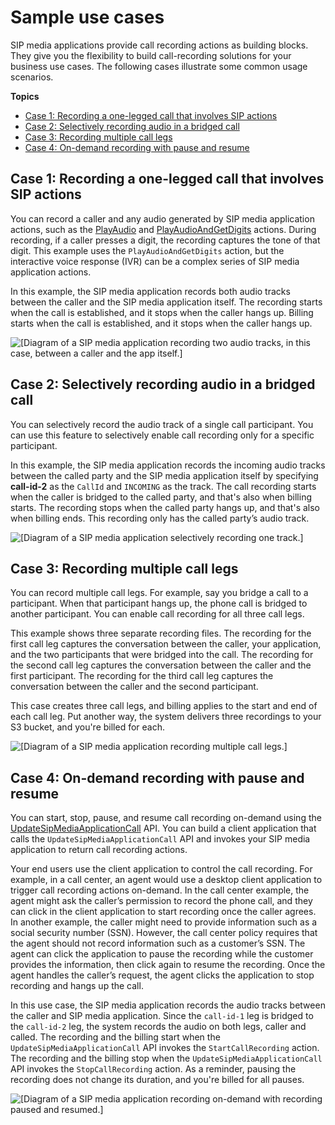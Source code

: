 # Sample use cases<a name="recording-use-cases"></a>

SIP media applications provide call recording actions as building blocks\. They give you the flexibility to build call\-recording solutions for your business use cases\. The following cases illustrate some common usage scenarios\.

**Topics**
+ [Case 1: Recording a one\-legged call that involves SIP actions](#recording-case-1)
+ [Case 2: Selectively recording audio in a bridged call](#recording-case-2)
+ [Case 3: Recording multiple call legs](#recording-case-3)
+ [Case 4: On\-demand recording with pause and resume](#on-demand-pause-resume)

## Case 1: Recording a one\-legged call that involves SIP actions<a name="recording-case-1"></a>

You can record a caller and any audio generated by SIP media application actions, such as the [PlayAudio](play-audio.md) and [PlayAudioAndGetDigits](play-audio-get-digits.md) actions\. During recording, if a caller presses a digit, the recording captures the tone of that digit\. This example uses the `PlayAudioAndGetDigits` action, but the interactive voice response \(IVR\) can be a complex series of SIP media application actions\.

In this example, the SIP media application records both audio tracks between the caller and the SIP media application itself\. The recording starts when the call is established, and it stops when the caller hangs up\. Billing starts when the call is established, and it stops when the caller hangs up\.

![\[Diagram of a SIP media application recording two audio tracks, in this case, between a caller and the app itself.\]](http://docs.aws.amazon.com/chime-sdk/latest/dg/images/sma-recording-case-1.png)

## Case 2: Selectively recording audio in a bridged call<a name="recording-case-2"></a>

You can selectively record the audio track of a single call participant\. You can use this feature to selectively enable call recording only for a specific participant\.

In this example, the SIP media application records the incoming audio tracks between the called party and the SIP media application itself by specifying **call\-id\-2** as the `CallId` and `INCOMING` as the track\. The call recording starts when the caller is bridged to the called party, and that's also when billing starts\. The recording stops when the called party hangs up, and that's also when billing ends\. This recording only has the called party’s audio track\. 

![\[Diagram of a SIP media application selectively recording one track.\]](http://docs.aws.amazon.com/chime-sdk/latest/dg/images/sma-recording-case-2.png)

## Case 3: Recording multiple call legs<a name="recording-case-3"></a>

You can record multiple call legs\. For example, say you bridge a call to a participant\. When that participant hangs up, the phone call is bridged to another participant\. You can enable call recording for all three call legs\. 

This example shows three separate recording files\. The recording for the first call leg captures the conversation between the caller, your application, and the two participants that were bridged into the call\. The recording for the second call leg captures the conversation between the caller and the first participant\. The recording for the third call leg captures the conversation between the caller and the second participant\. 

This case creates three call legs, and billing applies to the start and end of each call leg\. Put another way, the system delivers three recordings to your S3 bucket, and you're billed for each\. 

![\[Diagram of a SIP media application recording multiple call legs.\]](http://docs.aws.amazon.com/chime-sdk/latest/dg/images/sma-recording-case-3.png)

## Case 4: On\-demand recording with pause and resume<a name="on-demand-pause-resume"></a>

You can start, stop, pause, and resume call recording on\-demand using the [UpdateSipMediaApplicationCall](https://docs.aws.amazon.com/chime-sdk/latest/APIReference/API_UpdateSipMediaApplicationCall.html) API\. You can build a client application that calls the `UpdateSipMediaApplicationCall` API and invokes your SIP media application to return call recording actions\.

Your end users use the client application to control the call recording\. For example, in a call center, an agent would use a desktop client application to trigger call recording actions on\-demand\. In the call center example, the agent might ask the caller’s permission to record the phone call, and they can click in the client application to start recording once the caller agrees\. In another example, the caller might need to provide information such as a social security number \(SSN\)\. However, the call center policy requires that the agent should not record information such as a customer’s SSN\. The agent can click the application to pause the recording while the customer provides the information, then click again to resume the recording\. Once the agent handles the caller’s request, the agent clicks the application to stop recording and hangs up the call\.

In this use case, the SIP media application records the audio tracks between the caller and SIP media application\. Since the `call-id-1` leg is bridged to the `call-id-2` leg, the system records the audio on both legs, caller and called\. The recording and the billing start when the `UpdateSipMediaApplicationCall` API invokes the `StartCallRecording` action\. The recording and the billing stop when the `UpdateSipMediaApplicationCall` API invokes the `StopCallRecording` action\. As a reminder, pausing the recording does not change its duration, and you're billed for all pauses\. 

![\[Diagram of a SIP media application recording on-demand with recording paused and resumed.\]](http://docs.aws.amazon.com/chime-sdk/latest/dg/images/sma-recording-on-demand.png)